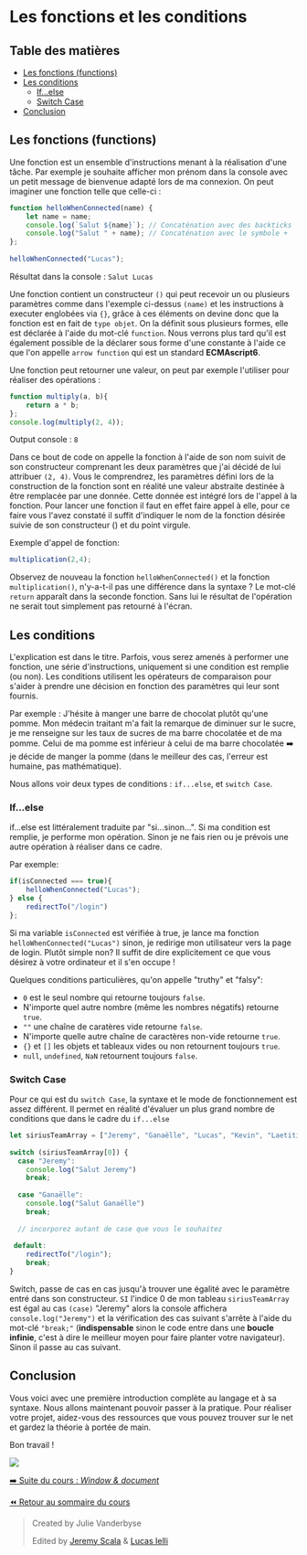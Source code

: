 <!-- omit in toc -->
# Les fonctions et les conditions
<!-- omit in toc -->
## Table des matières
- [Les fonctions (functions)](#les-fonctions-functions)
- [Les conditions](#les-conditions)
  - [If...else](#ifelse)
  - [Switch Case](#switch-case)
- [Conclusion](#conclusion)

## Les fonctions (functions)

Une fonction est un ensemble d'instructions menant à la réalisation d'une tâche. Par exemple je souhaite afficher mon prénom dans la console avec un petit message de bienvenue adapté lors de ma connexion. On peut imaginer une fonction telle que celle-ci :

```js
function helloWhenConnected(name) { 
    let name = name;
    console.log(`Salut ${name}`); // Concaténation avec des backticks
    console.log("Salut " + name); // Concaténation avec le symbole +
}; 
 
helloWhenConnected("Lucas");
``` 
 
Résultat dans la console : ``Salut Lucas``

Une fonction contient un constructeur ``()`` qui peut recevoir un ou plusieurs paramètres comme dans l'exemple ci-dessus ``(name)`` et les instructions à executer englobées via ``{}``, grâce à ces éléments on devine donc que la fonction est en fait de ``type objet``. On la définit sous plusieurs formes, elle est déclarée à l'aide du mot-clé ``function``. Nous verrons plus tard qu'il est également possible de la déclarer sous forme d'une constante à l'aide ce que l'on appelle ``arrow function`` qui est un standard **ECMAscript6**. 

Une fonction peut retourner une valeur, on peut par exemple l'utiliser pour réaliser des opérations : 

```js
function multiply(a, b){ 
    return a * b; 
}; 
console.log(multiply(2, 4));

``` 
Output console : ``8``

Dans ce bout de code on appelle la fonction à l'aide de son nom suivit de son constructeur comprenant les deux paramètres que j'ai décidé de lui attribuer ``(2, 4)``. Vous le comprendrez, les paramètres défini lors de la construction de la fonction sont en réalité une valeur abstraite destinée à être remplacée par une donnée. Cette donnée est intégré lors de l'appel à la fonction. Pour lancer une fonction il faut en effet faire appel à elle, pour ce faire vous l'avez constaté il suffit d'indiquer le nom de la fonction désirée suivie de son constructeur () et du point virgule. 

Exemple d'appel de fonction:

```js
multiplication(2,4);
``` 

Observez de nouveau la fonction ``helloWhenConnected()`` et la fonction ``multiplication()``, n'y-a-t-il pas une différence dans la syntaxe ? Le mot-clé ``return`` apparaît dans la seconde fonction. Sans lui le résultat de l'opération ne serait tout simplement pas retourné à l'écran.

## Les conditions

L'explication est dans le titre. Parfois, vous serez amenés à performer une fonction, une série d'instructions, uniquement si une condition est remplie (ou non). Les conditions utilisent les opérateurs de comparaison pour s'aider à prendre une décision en fonction des paramètres qui leur sont fournis. 

Par exemple : J'hésite à manger une barre de chocolat plutôt qu'une pomme. Mon médecin traitant m'a fait la remarque de diminuer sur le sucre, je me renseigne sur les taux de sucres de ma barre chocolatée et de ma pomme. Celui de ma pomme est inférieur à celui de ma barre chocolatée :arrow_right: je décide de manger la pomme (dans le meilleur des cas, l'erreur est humaine, pas mathématique). 

Nous allons voir deux types de conditions : ``if...else``, et ``switch Case``. 

### If...else

if...else est littéralement traduite par "si...sinon...". Si ma condition est remplie, je performe mon opération. Sinon je ne fais rien ou je prévois une autre opération à réaliser dans ce cadre. 

Par exemple: 

```js
if(isConnected === true){ 
    helloWhenConnected("Lucas"); 
} else { 
    redirectTo("/login") 
};
```
Si ma variable ``isConnected`` est vérifiée à true, je lance ma fonction ``helloWhenConnected("Lucas")`` sinon, je redirige mon utilisateur vers la page de login. Plutôt simple non? Il suffit de dire explicitement ce que vous désirez à votre ordinateur et il s'en occupe !

Quelques conditions particulières, qu'on appelle "truthy" et "falsy":

- ``0`` est le seul nombre qui retourne toujours ``false``.
- N'importe quel autre nombre (même les nombres négatifs) retourne ``true``.
- ``""`` une chaîne de caratères vide retourne `false`.
- N'importe quelle autre chaîne de caractères non-vide retourne ``true``.
- `{}` et ``[]`` les objets et tableaux vides ou non retournent toujours ``true``.
- `null`, ``undefined``, ``NaN`` retournent toujours ``false``.

### Switch Case

Pour ce qui est du ``switch Case``, la syntaxe et le mode de fonctionnement est assez différent. Il permet en réalité d'évaluer un plus grand nombre de conditions que dans le cadre du ``if...else``

```js
let siriusTeamArray = ["Jeremy", "Ganaëlle", "Lucas", "Kevin", "Laetitia"]; 
 
switch (siriusTeamArray[0]) { 
  case "Jeremy": 
    console.log("Salut Jeremy") 
    break;
 
  case "Ganaëlle": 
    console.log("Salut Ganaëlle") 
    break; 
 
  // incorporez autant de case que vous le souhaitez 
 
 default: 
    redirectTo("/login"); 
    break; 
}
```
Switch, passe de cas en cas jusqu'à trouver une égalité avec le paramètre entré dans son constructeur. ``SI`` l'indice 0 de mon tableau ``siriusTeamArray`` est égal au cas ``(case)`` "Jeremy" alors la console affichera ``console.log("Jeremy")`` et la vérification des cas suivant s'arrête à l'aide du mot-clé ``"break;"`` (**indispensable** sinon le code entre dans une **boucle infinie**, c'est à dire le meilleur moyen pour faire planter votre navigateur). Sinon il passe au cas suivant.

## Conclusion 

Vous voici avec une première introduction complète au langage et à sa syntaxe. Nous allons maintenant pouvoir passer à la pratique. Pour réaliser votre projet, aidez-vous des ressources que vous pouvez trouver sur le net et gardez la théorie à portée de main.

Bon travail !

![](https://media.giphy.com/media/13GIgrGdslD9oQ/giphy.gif)

[:arrow_right: Suite du cours : *Window & document*](./window_document.md)

[:rewind: Retour au sommaire du cours](../../README.md)

> Created by Julie Vanderbyse
> 
> Edited by [Jeremy Scala](https://github.com/scalajeremy) & [Lucas Ielli](https://github.com/LucasIelli)